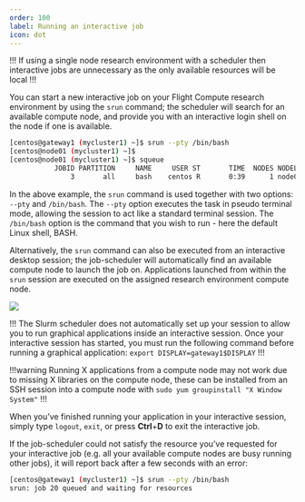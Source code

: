 ```yaml
---
order: 100
label: Running an interactive job
icon: dot
---
```





!!!
If using a single node research environment with a scheduler then interactive jobs are unnecessary as the only available resources will be local
!!!

You can start a new interactive job on your Flight Compute research environment by using the `srun` command; the scheduler will search for an available compute node, and provide you with an interactive login shell on the node if one is available.

```bash
[centos@gateway1 (mycluster1) ~]$ srun --pty /bin/bash
[centos@node01 (mycluster1) ~]$
[centos@node01 (mycluster1) ~]$ squeue
           JOBID PARTITION     NAME     USER ST       TIME  NODES NODELIST(REASON)
               3       all     bash    centos R       0:39      1 node01
```

In the above example, the `srun` command is used together with two options: `--pty` and `/bin/bash`. The `--pty` option executes the task in pseudo terminal mode, allowing the session to act like a standard terminal session. The `/bin/bash` option is the command that you wish to run - here the default Linux shell, BASH.

Alternatively, the `srun` command can also be executed from an interactive desktop session; the job-scheduler will automatically find an available compute node to launch the job on. Applications launched from within the `srun` session are executed on the assigned research environment compute node.

![](/images/interactivejob.png)


!!!
The Slurm scheduler does not automatically set up your session to allow you to run graphical applications inside an interactive session. Once your interactive session has started, you must run the following command before running a graphical application: `export DISPLAY=gateway1$DISPLAY`
!!!

!!!warning
Running X applications from a compute node may not work due to missing X libraries on the compute node, these can be installed from an SSH session into a compute node with `sudo yum groupinstall "X Window System"`
!!!

When you’ve finished running your application in your interactive session, simply type `logout`, `exit`, or press **Ctrl**+**D** to exit the interactive job.

If the job-scheduler could not satisfy the resource you’ve requested for your interactive job (e.g. all your available compute nodes are busy running other jobs), it will report back after a few seconds with an error:

```bash
[centos@gateway1 (mycluster1) ~]$ srun --pty /bin/bash
srun: job 20 queued and waiting for resources
```


